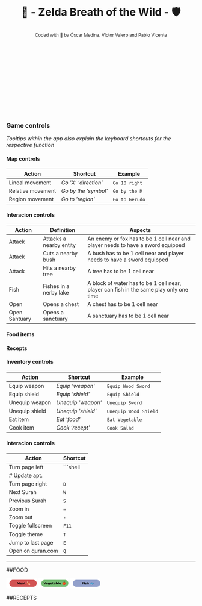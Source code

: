 <div align="center" style="padding-bottom: 200px;">

# 🏹 - Zelda Breath of the Wild - 🛡️  

[//]: # "repo main details  -------------------------------------------------------------------------------------------"

<sub>
Coded with 💚​ by Óscar Medina, Víctor Valero and Pablo Vicente
</sub>

</div>

<div align="left">

[//]: # "repo main details  -------------------------------------------------------------------------------------------"

### Game controls
*Tooltips within the app also explain the keyboard shortcuts for the respective function*

[//]: # "repo main details  -------------------------------------------------------------------------------------------"

#### Map controls

| Action            | Shortcut            | Example               |
|-------------------|---------------------|-----------------------|
| Lineal movement   | *Go 'X' 'direction'* | `Go 10 right`         |
| Relative movement | *Go by the 'symbol'* | `Go by the M`         |
| Region movement   | *Go to 'region'*    | `Go to Gerudo`        |


[//]: # "repo main details  -------------------------------------------------------------------------------------------"

#### Interacion controls

| Action | Definition                         | Aspects                                                                         | 
|--------|------------------------------------|---------------------------------------------------------------------------------|
| Attack | Attacks a nearby entity           | An enemy or fox has to be 1 cell near and player needs to have a sword equipped |
| Attack | Cuts a nearby bush                 | A bush has to be 1 cell near and player needs to have a sword equipped          |
| Attack | Hits a nearby tree                  | A tree has to be 1 cell near     |
| Fish | Fishes in a nerby lake                  | A block of water has to be 1 cell near, player can fish in the same play only one time     |
| Open   | Opens a chest                      | A chest has to be 1 cell near |
| Open Santuary   | Opens a sanctuary                      | A sanctuary has to be 1 cell near |

#### Food items

#### Recepts

#### Inventory controls

| Action            | Shortcut           | Example               |
|-------------------|--------------------|-----------------------|
| Equip weapon      | *Equip 'weapon'*   | `Equip Wood Sword`    |
| Equip shield      | *Equip 'shield'*   | `Equip Shield`        |
| Unequip weapon    | *Unequip 'weapon'* | `Unequip Sword`       |
| Unequip shield    | *Unequip 'shield'* | `Unequip Wood Shield` |
| Eat item          | *Eat 'food'*       | `Eat Vegetable`       |
| Cook item         | *Cook 'recept'*    | `Cook Salad`          |


#### Interacion controls

| Action            | Shortcut |
|-------------------|----------|
| Turn page left    | ```shell
# Update apt.                  |
| Turn page right   | `D`      |
| Next Surah        | `W`      |
| Previous Surah    | `S`      |
| Zoom in           | `=`      |
| Zoom out          | `-`      |
| Toggle fullscreen | `F11`    |
| Toggle theme      | `T`      |
| Jump to last page | `E`      |
| Open on quran.com | `Q`      |

-----


[//]: # "repo main details  -------------------------------------------------------------------------------------------"

##FOOD

<img src="ReadmeImages/meat.png" width = "16%" height=auto>
<img src="ReadmeImages/vegetable.png" width = "16%" height=auto>
<img src="ReadmeImages/pescatarian.png" width = "16%" height=auto>

[//]: # "repo main details  -------------------------------------------------------------------------------------------"

##RECEPTS








